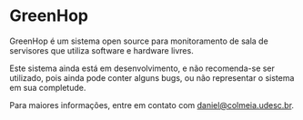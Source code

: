 # GreenHop

GreenHop é um sistema open source para monitoramento de sala de servisores que utiliza software e hardware livres.

Este sistema ainda está em desenvolvimento, e não recomenda-se ser utilizado, pois ainda pode conter alguns bugs, ou não representar o sistema em sua completude. 

Para maiores informações, entre em contato com daniel@colmeia.udesc.br.
